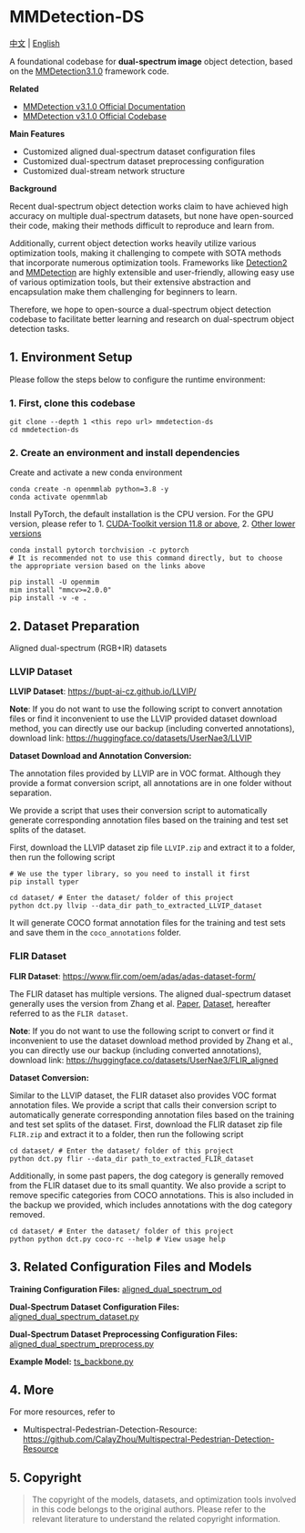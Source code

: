 # MMDetection-DS


[中文](README-zh.md) | [English](README-zh)

A foundational codebase for **dual-spectrum image** object detection, based on the [MMDetection3.1.0](README-en.md) framework code.

**Related**

- [MMDetection v3.1.0 Official Documentation](https://mmdetection.readthedocs.io/zh-cn/v3.1.0/)
- [MMDetection v3.1.0 Official Codebase](https://github.com/open-mmlab/mmdetection/tree/v3.1.0)

**Main Features**

- Customized aligned dual-spectrum dataset configuration files
- Customized dual-spectrum dataset preprocessing configuration
- Customized dual-stream network structure

**Background**

Recent dual-spectrum object detection works claim to have achieved high accuracy on multiple dual-spectrum datasets, but none have open-sourced their code, making their methods difficult to reproduce and learn from.

Additionally, current object detection works heavily utilize various optimization tools, making it challenging to compete with SOTA methods that incorporate numerous optimization tools. Frameworks like [Detection2](https://github.com/facebookresearch/detectron2) and [MMDetection](https://github.com/open-mmlab/mmdetection) are highly extensible and user-friendly, allowing easy use of various optimization tools, but their extensive abstraction and encapsulation make them challenging for beginners to learn.

Therefore, we hope to open-source a dual-spectrum object detection codebase to facilitate better learning and research on dual-spectrum object detection tasks.

## 1. Environment Setup

Please follow the steps below to configure the runtime environment:

### 1. First, clone this codebase

```shell
git clone --depth 1 <this repo url> mmdetection-ds
cd mmdetection-ds
```

### 2. Create an environment and install dependencies

Create and activate a new conda environment

```shell
conda create -n openmmlab python=3.8 -y
conda activate openmmlab
```

Install PyTorch, the default installation is the CPU version. For the GPU version, please refer to 1. [CUDA-Toolkit version 11.8 or above](https://pytorch.org/get-started/locally/), 2. [Other lower versions](https://pytorch.org/get-started/previous-versions/)

```shell
conda install pytorch torchvision -c pytorch  
# It is recommended not to use this command directly, but to choose the appropriate version based on the links above
```

```shell
pip install -U openmim
mim install "mmcv>=2.0.0"
pip install -v -e .
```

## 2. Dataset Preparation

Aligned dual-spectrum (RGB+IR) datasets

### LLVIP Dataset

**LLVIP Dataset**: https://bupt-ai-cz.github.io/LLVIP/

**Note**: If you do not want to use the following script to convert annotation files or find it inconvenient to use the LLVIP provided dataset download method, you can directly use our backup (including converted annotations), download link: https://huggingface.co/datasets/UserNae3/LLVIP

**Dataset Download and Annotation Conversion:**

The annotation files provided by LLVIP are in VOC format. Although they provide a format conversion script, all annotations are in one folder without separation.

We provide a script that uses their conversion script to automatically generate corresponding annotation files based on the training and test set splits of the dataset.

First, download the LLVIP dataset zip file `LLVIP.zip` and extract it to a folder, then run the following script

```shell
# We use the typer library, so you need to install it first
pip install typer

cd dataset/ # Enter the dataset/ folder of this project
python dct.py llvip --data_dir path_to_extracted_LLVIP_dataset
```

It will generate COCO format annotation files for the training and test sets and save them in the `coco_annotations` folder.

### FLIR Dataset

**FLIR Dataset**: https://www.flir.com/oem/adas/adas-dataset-form/

The FLIR dataset has multiple versions. The aligned dual-spectrum dataset generally uses the version from Zhang et al. [Paper](https://arxiv.org/abs/2009.12664), [Dataset](https://drive.google.com/file/d/1xHDMGl6HJZwtarNWkEV3T4O9X4ZQYz2Y/view), hereafter referred to as the `FLIR dataset`.

**Note**: If you do not want to use the following script to convert or find it inconvenient to use the dataset download method provided by Zhang et al., you can directly use our backup (including converted annotations), download link: https://huggingface.co/datasets/UserNae3/FLIR_aligned

**Dataset Conversion:**

Similar to the LLVIP dataset, the FLIR dataset also provides VOC format annotation files. We provide a script that calls their conversion script to automatically generate corresponding annotation files based on the training and test set splits of the dataset.
First, download the FLIR dataset zip file `FLIR.zip` and extract it to a folder, then run the following script

```shell
cd dataset/ # Enter the dataset/ folder of this project
python dct.py flir --data_dir path_to_extracted_FLIR_dataset
```

Additionally, in some past papers, the dog category is generally removed from the FLIR dataset due to its small quantity. We also provide a script to remove specific categories from COCO annotations. This is also included in the backup we provided, which includes annotations with the dog category removed.

```shell
cd dataset/ # Enter the dataset/ folder of this project
python python dct.py coco-rc --help # View usage help
```

## 3. Related Configuration Files and Models

**Training Configuration Files:** [aligned_dual_spectrum_od](configs/aligned_dual_spectrum_od)

**Dual-Spectrum Dataset Configuration Files:** [aligned_dual_spectrum_dataset.py](mmdet/datasets/aligned_dual_spectrum_dataset.py)

**Dual-Spectrum Dataset Preprocessing Configuration Files:** [aligned_dual_spectrum_preprocess.py](mmdet/models/data_preprocessors/data_preprocessor.py)

**Example Model:** [ts_backbone.py](mmdet/models/backbones/ts_backbone.py)

## 4. More

For more resources, refer to

- Multispectral-Pedestrian-Detection-Resource: https://github.com/CalayZhou/Multispectral-Pedestrian-Detection-Resource

## 5. Copyright

> The copyright of the models, datasets, and optimization tools involved in this code belongs to the original authors. Please refer to the relevant literature to understand the related copyright information.

 

